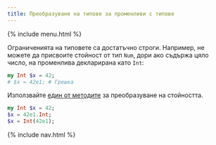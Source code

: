 ```yaml
---
title: Преобразуване на типове за променливи с типове
---
```


{% include menu.html %}

Ограниченията на типовете са достатъчно строги. Например, не можете да присвоите стойност от тип `Num`, дори ако съдържа цяло число, на променлива декларирана като `Int`:

```raku
my Int $x = 42;
# $x = 42e1; # Грешка
```

Използвайте [един от методите](/bg/essentials/coercion/#topics-in-this-section) за преобразуване на стойността.

```raku
my Int $x = 42;
$x = 42e1.Int;
$x = Int(42e1);
```

{% include nav.html %}